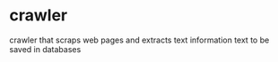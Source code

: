 # crawler
crawler that scraps web pages and extracts text information
text to be saved in databases
